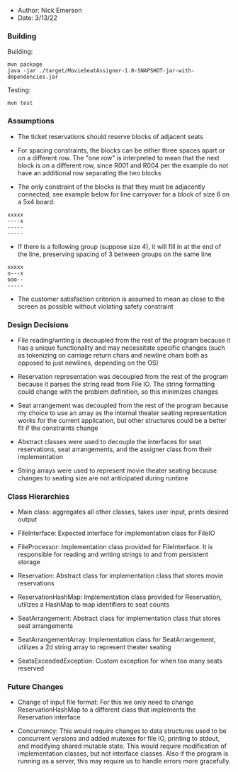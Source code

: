 
- Author: Nick Emerson
- Date: 3/13/22

### Building

Building:
```
mvn package
java -jar ./target/MovieSeatAssigner-1.0-SNAPSHOT-jar-with-dependencies.jar
```
Testing:
```
mvn test
```

### Assumptions

- The ticket reservations should reserve blocks of adjacent seats

- For spacing constraints, the blocks can be either three spaces apart or on a different row. The "one row" is interpreted to mean that the next block is on a different row, since R001 and R004 per the example do not have an additional row separating the two blocks

- The only constraint of the blocks is that they must be adjacently connected, see example below for line carryover for a block of size 6 on a 5x4 board:
```
xxxxx
----x
-----
-----
```

- If there is a following group (suppose size 4), it will fill in at the end of the line, preserving spacing of 3 between groups on the same line
```
xxxxx
o---x
ooo--
-----
```


- The customer satisfaction criterion is assumed to mean as close to the screen as possible without violating safety constraint


### Design Decisions

- File reading/writing is decoupled from the rest of the program because it has a unique functionality and may necessitate specific changes (such as tokenizing on carriage return chars and newline chars both as opposed to just newlines, depending on the OS)

- Reservation representation was decoupled from the rest of the program because it parses the string read from File IO. The string formatting could change with the problem definition, so this minimizes changes

- Seat arrangement was decoupled from the rest of the program because my choice to use an array as the internal theater seating representation works for the current application, but other structures could be a better fit if the constraints change

- Abstract classes were used to decouple the interfaces for seat reservations, seat arrangements, and the assigner class from their implementation

- String arrays were used to represent movie theater seating because changes to seating size are not anticipated during runtime


### Class Hierarchies

- Main class: aggregates all other classes, takes user input, prints desired output

- FileInterface: Expected interface for implementation class for FileIO

- FileProcessor: Implementation class provided for FileInterface. It is responsible for reading and writing strings to and from persistent storage

- Reservation: Abstract class for implementation class that stores movie reservations

- ReservationHashMap: Implementation class provided for Reservation, utilizes a HashMap to map identifiers to seat counts 

- SeatArrangement: Abstract class for implementation class that stores seat arrangements

- SeatArrangementArray: Implementation class for SeatArrangement, utilizes a 2d string array to represent theater seating

- SeatsExceededException: Custom exception for when too many seats reserved


### Future Changes

- Change of input file format: For this we only need to change ReservationHashMap to a different class that implements the Reservation interface

- Concurrency: This would require changes to data structures used to be concurrent versions and added mutexes for file IO, printing to stdout, and modifying shared mutable state. This would require modification of implementation classes, but not interface classes. Also if the program is running as a server, this may require us to handle errors more gracefully.


